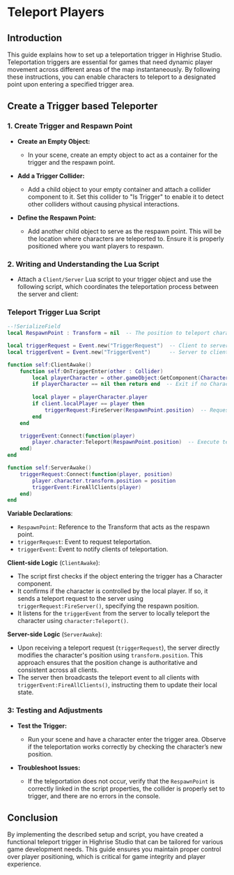# **Teleport Players**

## **Introduction**
This guide explains how to set up a teleportation trigger in Highrise Studio. Teleportation triggers are essential for games that need dynamic player movement across different areas of the map instantaneously. By following these instructions, you can enable characters to teleport to a designated point upon entering a specified trigger area.

## Create a Trigger based Teleporter

### 1. Create Trigger and Respawn Point
- **Create an Empty Object:**
   - In your scene, create an empty object to act as a container for the trigger and the respawn point.
   
- **Add a Trigger Collider:**
   - Add a child object to your empty container and attach a collider component to it. Set this collider to "Is Trigger" to enable it to detect other colliders without causing physical interactions.

- **Define the Respawn Point:**
   - Add another child object to serve as the respawn point. This will be the location where characters are teleported to. Ensure it is properly positioned where you want players to respawn.

### 2. Writing and Understanding the Lua Script

- Attach a `Client/Server` Lua script to your trigger object and use the following script, which coordinates the teleportation process between the server and client:

### **Teleport Trigger Lua Script**
```lua
--!SerializeField
local RespawnPoint : Transform = nil  -- The position to teleport characters to

local triggerRequest = Event.new("TriggerRequest")  -- Client to server request
local triggerEvent = Event.new("TriggerEvent")      -- Server to client notification

function self:ClientAwake()
    function self:OnTriggerEnter(other : Collider)
        local playerCharacter = other.gameObject:GetComponent(Character)
        if playerCharacter == nil then return end  -- Exit if no Character component
    
        local player = playerCharacter.player
        if client.localPlayer == player then
            triggerRequest:FireServer(RespawnPoint.position)  -- Request teleport from server
        end
    end

    triggerEvent:Connect(function(player)
        player.character:Teleport(RespawnPoint.position)  -- Execute teleport on the client side
    end)
end

function self:ServerAwake()
    triggerRequest:Connect(function(player, position)
        player.character.transform.position = position
        triggerEvent:FireAllClients(player)
    end)
end
```

**Variable Declarations**:
   - `RespawnPoint`: Reference to the Transform that acts as the respawn point.
   - `triggerRequest`: Event to request teleportation.
   - `triggerEvent`: Event to notify clients of teleportation.

**Client-side Logic** (`ClientAwake`):
  - The script first checks if the object entering the trigger has a Character component.
  - It confirms if the character is controlled by the local player. If so, it sends a teleport request to the server using `triggerRequest:FireServer()`, specifying the respawn position.
  - It listens for the `triggerEvent` from the server to locally teleport the character using `character:Teleport()`.

**Server-side Logic** (`ServerAwake`):
  - Upon receiving a teleport request (`triggerRequest`), the server directly modifies the character's position using `transform.position`. This approach ensures that the position change is authoritative and consistent across all clients.
  - The server then broadcasts the teleport event to all clients with `triggerEvent:FireAllClients()`, instructing them to update their local state.

### 3: Testing and Adjustments

- **Test the Trigger:**
  - Run your scene and have a character enter the trigger area. Observe if the teleportation works correctly by checking the character’s new position.
  
- **Troubleshoot Issues:**
  - If the teleportation does not occur, verify that the `RespawnPoint` is correctly linked in the script properties, the collider is properly set to trigger, and there are no errors in the console.

## **Conclusion**

By implementing the described setup and script, you have created a functional teleport trigger in Highrise Studio that can be tailored for various game development needs. This guide ensures you maintain proper control over player positioning, which is critical for game integrity and player experience.